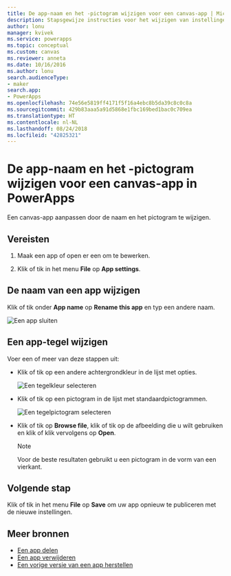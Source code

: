 ```yaml
---
title: De app-naam en het -pictogram wijzigen voor een canvas-app | Microsoft Docs
description: Stapsgewijze instructies voor het wijzigen van instellingen zoals de app-naam en het -pictogram van een canvas-app in PowerApps
author: lonu
manager: kvivek
ms.service: powerapps
ms.topic: conceptual
ms.custom: canvas
ms.reviewer: anneta
ms.date: 10/16/2016
ms.author: lonu
search.audienceType:
- maker
search.app:
- PowerApps
ms.openlocfilehash: 74e56e5819ff4171f5f16a4ebc8b5da39c8c0c8a
ms.sourcegitcommit: 429b83aaa5a91d5868e1fbc169bed1bac0c709ea
ms.translationtype: HT
ms.contentlocale: nl-NL
ms.lasthandoff: 08/24/2018
ms.locfileid: "42825321"
---
```

# <a name="change-app-name-and-icon-for-a-canvas-app-in-powerapps"></a>De app-naam en het -pictogram wijzigen voor een canvas-app in PowerApps
Een canvas-app aanpassen door de naam en het pictogram te wijzigen.

## <a name="prerequisites"></a>Vereisten
1. Maak een app of open er een om te bewerken.

2. Klik of tik in het menu **File** op **App settings**.

## <a name="rename-an-app"></a>De naam van een app wijzigen
Klik of tik onder **App name** op **Rename this app** en typ een andere naam.

![Een app sluiten](./media/set-name-tile/rename-app.png)

## <a name="change-an-app-tile"></a>Een app-tegel wijzigen
Voer een of meer van deze stappen uit:

* Klik of tik op een andere achtergrondkleur in de lijst met opties.

    ![Een tegelkleur selecteren](./media/set-name-tile/tile-colors.png)

* Klik of tik op een pictogram in de lijst met standaardpictogrammen.

    ![Een tegelpictogram selecteren](./media/set-name-tile/tile-icons.png)

* Klik of tik op **Browse file**, klik of tik op de afbeelding die u wilt gebruiken en klik of klik vervolgens op **Open**.

    > [!NOTE]
  > Voor de beste resultaten gebruikt u een pictogram in de vorm van een vierkant.

## <a name="next-step"></a>Volgende stap
Klik of tik in het menu **File** op **Save** om uw app opnieuw te publiceren met de nieuwe instellingen.

## <a name="more-resources"></a>Meer bronnen
* [Een app delen](share-app.md)
* [Een app verwijderen](delete-app.md)
* [Een vorige versie van een app herstellen](restore-an-app.md)
